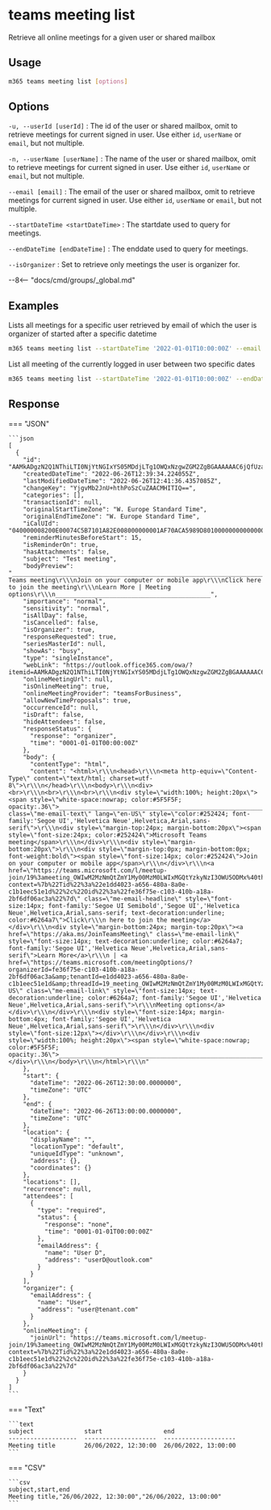 # teams meeting list

Retrieve all online meetings for a given user or shared mailbox

## Usage

```sh
m365 teams meeting list [options]
```

## Options

`-u, --userId [userId]`
: The id of the user or shared mailbox, omit to retrieve meetings for current signed in user. Use either `id`, `userName` or `email`, but not multiple.

`-n, --userName [userName]`
: The name of the user or shared mailbox, omit to retrieve meetings for current signed in user. Use either `id`, `userName` or `email`, but not multiple.

`--email [email]`
: The email of the user or shared mailbox, omit to retrieve meetings for current signed in user. Use either `id`, `userName` or `email`, but not multiple.

`--startDateTime <startDateTime>`
: The startdate used to query for meetings.

`--endDateTime [endDateTime]`
: The enddate used to query for meetings.

`--isOrganizer`
: Set to retrieve only meetings the user is organizer for.

--8<-- "docs/cmd/groups/_global.md"

## Examples

Lists all meetings for a specific user retrieved by email of which the user is organizer of started after a specific datetime

```sh
m365 teams meeting list --startDateTime '2022-01-01T10:00:00Z' --email user@tenant.com --isOrganizer
```

List all meeting of the currently logged in user between two specific dates

```sh
m365 teams meeting list --startDateTime '2022-01-01T10:00:00Z' --endDateTime '2022-03-31T23:59:59Z'
```

## Response

=== "JSON"

    ```json
    [
      {
        "id": "AAMkADgzN2Q1NThiLTI0NjYtNGIxYS05MDdjLTg1OWQxNzgwZGM2ZgBGAAAAAAC6jQfUzacTSIHqMw2yacnUBwBiOC8xvYmdT6G2E_hLMK5kAAAAAAENAABiOC8xvYmdT6G2E_hLMK5kAAIw3TQIAAA=",
        "createdDateTime": "2022-06-26T12:39:34.224055Z",
        "lastModifiedDateTime": "2022-06-26T12:41:36.4357085Z",
        "changeKey": "YjgvMb2JnU+hthPoSzCuZAACMHITIQ==",
        "categories": [],
        "transactionId": null,
        "originalStartTimeZone": "W. Europe Standard Time",
        "originalEndTimeZone": "W. Europe Standard Time",
        "iCalUId": "040000008200E00074C5B7101A82E008000000001AF70ACA5989D801000000000000000010000000048716A892ACAE4DB6CC16097796C401",
        "reminderMinutesBeforeStart": 15,
        "isReminderOn": true,
        "hasAttachments": false,
        "subject": "Test meeting",
        "bodyPreview": "________________________________________________________________________________\r\\\nMicrosoft Teams meeting\r\\\nJoin on your computer or mobile app\r\\\nClick here to join the meeting\r\\\nLearn More | Meeting options\r\\\n___________________________________________",
        "importance": "normal",
        "sensitivity": "normal",
        "isAllDay": false,
        "isCancelled": false,
        "isOrganizer": true,
        "responseRequested": true,
        "seriesMasterId": null,
        "showAs": "busy",
        "type": "singleInstance",
        "webLink": "https://outlook.office365.com/owa/?itemid=AAMkADgzN2Q1NThiLTI0NjYtNGIxYS05MDdjLTg1OWQxNzgwZGM2ZgBGAAAAAAC6jQfUzacTSIHqMw2yacnUBwBiOC8xvYmdT6G2E%2BhLMK5kAAAAAAENAABiOC8xvYmdT6G2E%2BhLMK5kAAIw3TQIAAA%3D&exvsurl=1&path=/calendar/item",
        "onlineMeetingUrl": null,
        "isOnlineMeeting": true,
        "onlineMeetingProvider": "teamsForBusiness",
        "allowNewTimeProposals": true,
        "occurrenceId": null,
        "isDraft": false,
        "hideAttendees": false,
        "responseStatus": {
          "response": "organizer",
          "time": "0001-01-01T00:00:00Z"
        },
        "body": {
          "contentType": "html",
          "content": "<html>\r\\\n<head>\r\\\n<meta http-equiv=\"Content-Type\" content=\"text/html; charset=utf-8\">\r\\\n</head>\r\\\n<body>\r\\\n<div><br>\r\\\n<br>\r\\\n<br>\r\\\n<div style=\"width:100%; height:20px\"><span style=\"white-space:nowrap; color:#5F5F5F; opacity:.36\">________________________________________________________________________________</span>\r\\\n</div>\r\\\n<div class=\"me-email-text\" lang=\"en-US\" style=\"color:#252424; font-family:'Segoe UI','Helvetica Neue',Helvetica,Arial,sans-serif\">\r\\\n<div style=\"margin-top:24px; margin-bottom:20px\"><span style=\"font-size:24px; color:#252424\">Microsoft Teams meeting</span>\r\\\n</div>\r\\\n<div style=\"margin-bottom:20px\">\r\\\n<div style=\"margin-top:0px; margin-bottom:0px; font-weight:bold\"><span style=\"font-size:14px; color:#252424\">Join on your computer or mobile app</span>\r\\\n</div>\r\\\n<a href=\"https://teams.microsoft.com/l/meetup-join/19%3ameeting_OWIwM2MzNmQtZmY1My00MzM0LWIxMGQtYzkyNzI3OWU5ODMx%40thread.v2/0?context=%7b%22Tid%22%3a%22e1dd4023-a656-480a-8a0e-c1b1eec51e1d%22%2c%22Oid%22%3a%22fe36f75e-c103-410b-a18a-2bf6df06ac3a%22%7d\" class=\"me-email-headline\" style=\"font-size:14px; font-family:'Segoe UI Semibold','Segoe UI','Helvetica Neue',Helvetica,Arial,sans-serif; text-decoration:underline; color:#6264a7\">Click\r\\\n here to join the meeting</a> </div>\r\\\n<div style=\"margin-bottom:24px; margin-top:20px\"><a href=\"https://aka.ms/JoinTeamsMeeting\" class=\"me-email-link\" style=\"font-size:14px; text-decoration:underline; color:#6264a7; font-family:'Segoe UI','Helvetica Neue',Helvetica,Arial,sans-serif\">Learn More</a>\r\\\n | <a href=\"https://teams.microsoft.com/meetingOptions/?organizerId=fe36f75e-c103-410b-a18a-2bf6df06ac3a&amp;tenantId=e1dd4023-a656-480a-8a0e-c1b1eec51e1d&amp;threadId=19_meeting_OWIwM2MzNmQtZmY1My00MzM0LWIxMGQtYzkyNzI3OWU5ODMx@thread.v2&amp;messageId=0&amp;language=en-US\" class=\"me-email-link\" style=\"font-size:14px; text-decoration:underline; color:#6264a7; font-family:'Segoe UI','Helvetica Neue',Helvetica,Arial,sans-serif\">\r\\\nMeeting options</a> </div>\r\\\n</div>\r\\\n<div style=\"font-size:14px; margin-bottom:4px; font-family:'Segoe UI','Helvetica Neue',Helvetica,Arial,sans-serif\">\r\\\n</div>\r\\\n<div style=\"font-size:12px\"></div>\r\\\n</div>\r\\\n<div style=\"width:100%; height:20px\"><span style=\"white-space:nowrap; color:#5F5F5F; opacity:.36\">________________________________________________________________________________</span>\r\\\n</div>\r\\\n<div></div>\r\\\n</body>\r\\\n</html>\r\\\n"
        },
        "start": {
          "dateTime": "2022-06-26T12:30:00.0000000",
          "timeZone": "UTC"
        },
        "end": {
          "dateTime": "2022-06-26T13:00:00.0000000",
          "timeZone": "UTC"
        },
        "location": {
          "displayName": "",
          "locationType": "default",
          "uniqueIdType": "unknown",
          "address": {},
          "coordinates": {}
        },
        "locations": [],
        "recurrence": null,
        "attendees": [
          {
            "type": "required",
            "status": {
              "response": "none",
              "time": "0001-01-01T00:00:00Z"
            },
            "emailAddress": {
              "name": "User D",
              "address": "userD@outlook.com"
            }
          }
        ],
        "organizer": {
          "emailAddress": {
            "name": "User",
            "address": "user@tenant.com"
          }
        },
        "onlineMeeting": {
          "joinUrl": "https://teams.microsoft.com/l/meetup-join/19%3ameeting_OWIwM2MzNmQtZmY1My00MzM0LWIxMGQtYzkyNzI3OWU5ODMx%40thread.v2/0?context=%7b%22Tid%22%3a%22e1dd4023-a656-480a-8a0e-c1b1eec51e1d%22%2c%22Oid%22%3a%22fe36f75e-c103-410b-a18a-2bf6df06ac3a%22%7d"
        }
      }
    ]
    ```

=== "Text"

    ```text
    subject              start                 end
    -------------------  --------------------  --------------------
    Meeting title        26/06/2022, 12:30:00  26/06/2022, 13:00:00
    ```

=== "CSV"

    ```csv
    subject,start,end
    Meeting title,"26/06/2022, 12:30:00","26/06/2022, 13:00:00"
    ```
